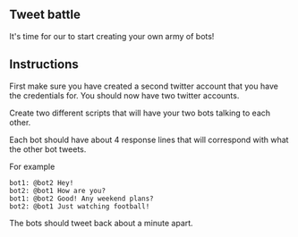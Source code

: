 ## Tweet battle

It's time for our to start creating your own army of bots!

## Instructions

First make sure you have created a second twitter account that you have the credentials for. You should now have two twitter accounts.

Create two different scripts that will have your two bots talking to each other.

Each bot should have about 4 response lines that will correspond with what the other bot tweets.

For example

```
bot1: @bot2 Hey!
bot2: @bot1 How are you?
bot1: @bot2 Good! Any weekend plans?
bot2: @bot1 Just watching football!
```
The bots should tweet back about a minute apart.
